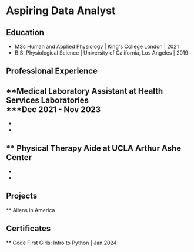 # Aspiring Data Analyst

## Education
- MSc Human and Applied Physiology | King's College London | 2021
- B.S. Physiological Science | University of California, Los Angeles | 2019

## Professional Experience
**Medical Laboratory Assistant at Health Services Laboratories  
***Dec 2021 - Nov 2023
- 
-
-

** Physical Therapy Aide at UCLA Arthur Ashe Center
-
-
-

## Projects
** Aliens in America

## Certificates
** Code First Girls: Intro to Python | Jan 2024



